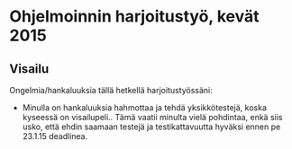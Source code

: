 # Ohjelmoinnin harjoitustyö, kevät 2015

## Visailu

Ongelmia/hankaluuksia tällä hetkellä harjoitustyössäni:
- Minulla on hankaluuksia hahmottaa ja tehdä yksikkötestejä, koska kyseessä on visailupeli.. 
Tämä vaatii minulta vielä pohdintaa, enkä siis usko, että ehdin saamaan testejä ja testikattavuutta hyväksi ennen pe 23.1.15 deadlinea.
